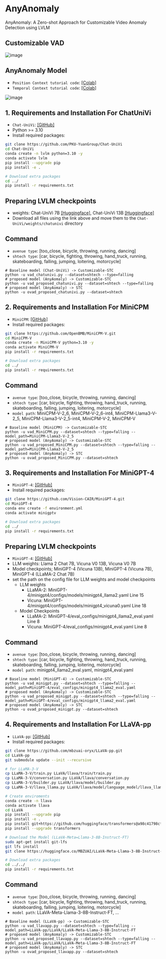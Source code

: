 # AnyAnomaly
AnyAnomaly: A Zero-shot Approach for Customizable Video Anomaly Detection using LVLM
  
## Customizable VAD
![image](https://github.com/user-attachments/assets/12201aec-c562-4884-941d-591318ef5da2)

## AnyAnomaly Model
- ```Position Context tutorial code```: [[Colab]](https://colab.research.google.com/drive/1_BRBkodZeIJLbGqs5r4AO76QqZBeQ5WP)    
- ```Temporal Context tutorial code```: [[Colab]](https://colab.research.google.com/drive/1Am4d2yMRypMnmvrb11QWco70at9paEb9#scrollTo=3QGYNpk90Vvq)
  
![image](https://github.com/user-attachments/assets/f621d667-6079-41ce-8401-3441b9d4b8da)


## 1. Requirements and Installation For ChatUniVi
- ```Chat-UniVi```: [[GitHub]](https://github.com/PKU-YuanGroup/Chat-UniVi)
- Python >= 3.10
- Install required packages:
```bash
git clone https://github.com/PKU-YuanGroup/Chat-UniVi
cd Chat-UniVi
conda create -n lvlm python=3.10 -y
conda activate lvlm
pip install --upgrade pip
pip install -e .

# Download extra packages
cd ../
pip install -r requirements.txt
```

## Preparing LVLM checkpoints
- weights: Chat-UniVi 7B [[Huggingface]](https://huggingface.co/Chat-UniVi/Chat-UniVi/tree/main), Chat-UniVi 13B [[Huggingface]](https://huggingface.co/Chat-UniVi/Chat-UniVi-13B/tree/main)
- Download all files using the link above and move them to the ```Chat-UniVi/weights/chatunivi``` directory

## Command
- ```avenue type```: [too_close, bicycle, throwing, running, dancing]
- ```shtech type```: [car, bicycle, fighting, throwing, hand_truck, running, skateboarding, falling, jumping, loitering, motorcycle]
```Shell
# Baseline model (Chat-UniVi) -> Customizable-STC
python -u vad_chatunivi.py --dataset=shtech --type=falling
# proposed model (AnyAomaly) -> Customizable-STC
python -u vad_proposed_chatunivi.py --dataset=shtech --type=falling 
# proposed model (AnyAomaly) -> STC
python -u ovad_proposed_chatunivi.py --dataset=shtech
```

## 2. Requirements and Installation For MiniCPM
- ```MiniCPM```: [[GitHub]](https://github.com/OpenBMB/MiniCPM-V.git)
- Install required packages:
```bash
git clone https://github.com/OpenBMB/MiniCPM-V.git
cd MiniCPM-V
conda create -n MiniCPM-V python=3.10 -y
conda activate MiniCPM-V
pip install -r requirements.txt

# Download extra packages
cd ../
pip install -r requirements.txt
```

## Command
- ```avenue type```: [too_close, bicycle, throwing, running, dancing]
- ```shtech type```: [car, bicycle, fighting, throwing, hand_truck, running, skateboarding, falling, jumping, loitering, motorcycle]
- ```model path```: MiniCPM-V-2_6, MiniCPM-V-2_6-int4, MiniCPM-Llama3-V-2_5, MiniCPM-Llama3-V-2_5-int4, MiniCPM-V-2, MiniCPM-V
```Shell
# Baseline model (MiniCPM) -> Customizable-STC
python -u vad_MiniCPM.py --dataset=shtech --type=falling --model_path=MiniCPM-Llama3-V-2_5
# proposed model (AnyAomaly) -> Customizable-STC
python -u vad_proposed_MiniCPM.py --dataset=shtech --type=falling --model_path=MiniCPM-Llama3-V-2_5
# proposed model (AnyAomaly) -> STC
python -u ovad_proposed_MiniCPM.py --dataset=shtech
```


## 3. Requirements and Installation For MiniGPT-4
- ```MiniGPT-4```: [[GitHub]](https://github.com/Vision-CAIR/MiniGPT-4.git)
- Install required packages:
```bash
git clone https://github.com/Vision-CAIR/MiniGPT-4.git
cd MiniGPT-4
conda env create -f environment.yml
conda activate minigptv

# Download extra packages
cd ../
pip install -r requirements.txt
```

## Preparing LVLM checkpoints
- ```MiniGPT-4```: [[GitHub]](https://github.com/Vision-CAIR/MiniGPT-4.git)
- LLM weights: Llama 2 Chat 7B, Vicuna V0 13B, Vicuna V0 7B
- Model checkpoints; MiniGPT-4 (Vicuna 13B), MiniGPT-4 (Vicuna 7B), MiniGPT-4 (LLaMA-2 Chat 7B)
- set the path on the config file for LLM weights and model checkpoints
    - LLM weights
        - LLaMA-2: MiniGPT-4/minigpt4/configs/models/minigpt4_llama2.yaml Line 15
        - Vicuna: MiniGPT-4/minigpt4/configs/models/minigpt4_vicuna0.yaml Line 18
    - Model Checkpoints
        - LLaMA-2: MiniGPT-4/eval_configs/minigpt4_llama2_eval.yaml Line 8
        - Vicuna: MiniGPT-4/eval_configs/minigpt4_eval.yaml Line 8

## Command
- ```avenue type```: [too_close, bicycle, throwing, running, dancing]
- ```shtech type```: [car, bicycle, fighting, throwing, hand_truck, running, skateboarding, falling, jumping, loitering, motorcycle]
- ```model path```: minigpt4_llama2_eval.yaml, minigpt4_eval.yaml
```Shell
# Baseline model (MiniGPT-4) -> Customizable-STC
python -u vad_minigpt.py --dataset=shtech --type=falling --model_path=MiniGPT-4/eval_configs/minigpt4_llama2_eval.yaml
# proposed model (AnyAomaly) -> Customizable-STC
python -u vad_proposed_minigpt.py --dataset=shtech --type=falling --model_path=MiniGPT-4/eval_configs/minigpt4_llama2_eval.yaml
# proposed model (AnyAomaly) -> STC
python -u ovad_proposed_minigpt.py --dataset=shtech
```


## 4. Requirements and Installation For LLaVA-pp
- ```LLaVA-pp```: [[GitHub]](https://github.com/mbzuai-oryx/LLaVA-pp)
- Install required packages:
```bash
git clone https://github.com/mbzuai-oryx/LLaVA-pp.git
cd LLaVA-pp
git submodule update --init --recursive

# for LLaMA-3-V
cp LLaMA-3-V/train.py LLaVA/llava/train/train.py
cp LLaMA-3-V/conversation.py LLaVA/llava/conversation.py
cp LLaMA-3-V/builder.py LLaVA/llava/model/builder.py
cp LLaMA-3-V/llava_llama.py LLaVA/llava/model/language_model/llava_llama.py

# Create enviroments
conda create -n llava
conda activate llava
cd LLaVA
pip install --upgrade pip
pip install -e .
pip install git+https://github.com/huggingface/transformers@a98c41798cf6ed99e1ff17e3792d6e06a2ff2ff3
pip install --upgrade transformers

# Download the Model (LLaVA-Meta=Llama-3-8B-Instruct-FT)
sudo apt-get install git-lfs
git lfs install
git clone https://huggingface.co/MBZUAI/LLaVA-Meta-Llama-3-8B-Instruct-FT

# Download extra packages 
cd ../../
pip install -r requirements.txt
```

## Command
- ```avenue type```: [too_close, bicycle, throwing, running, dancing]
- ```shtech type```: [car, bicycle, fighting, throwing, hand_truck, running, skateboarding, falling, jumping, loitering, motorcycle]
- ```model path```: LLaVA-Meta-Llama-3-8B-Instruct-FT, ...
```Shell
# Baseline model (LLaVA-pp) -> Customizable-STC
python -u vad_llavapp.py --dataset=shtech --type=falling --model_path=LLaVA-pp/LLaVA/LLaVA-Meta-Llama-3-8B-Instruct-FT
# proposed model (AnyAomaly) -> Customizable-STC
python -u vad_proposed_llavapp.py --dataset=shtech --type=falling --model_path=LLaVA-pp/LLaVA/LLaVA-Meta-Llama-3-8B-Instruct-FT
# proposed model (AnyAomaly) -> STC
python -u ovad_proposed_llavapp.py --dataset=shtech
```

